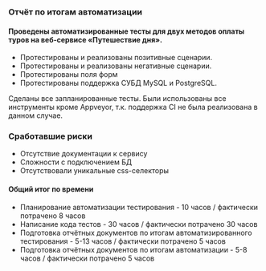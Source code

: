 ### Отчёт по итогам автоматизации

#### Проведены автоматизированные тесты для двух методов оплаты туров на веб-сервисе «Путешествие дня».

- Протестированы и реализованы позитивные сценарии.
- Протестированы и реализованы негативные сценарии.
- Протестированы поля форм
- Протестированы поддержка СУБД MySQL и PostgreSQL.

Сделаны все запланированные тесты. Были использованы все инструменты кроме Appveyor, т.к. поддержка CI не была реализована в данном случае.

### Сработавшие риски
- Отсутствие документации к сервису
- Сложности с подключением БД
- Отсутствовали уникальные css-селекторы

#### Общий итог по времени
- Планирование автоматизации тестирования - 10 часов / фактически потрачено 8 часов
- Написание кода тестов - 30 часов / фактически потрачено 30 часов
- Подготовка отчётных документов по итогам автоматизированного тестирования - 5-13 часов / фактически потрачено 5 часов
- Подготовка отчётных документов по итогам автоматизации - 5-8 часов / фактически потрачено 5 часов
